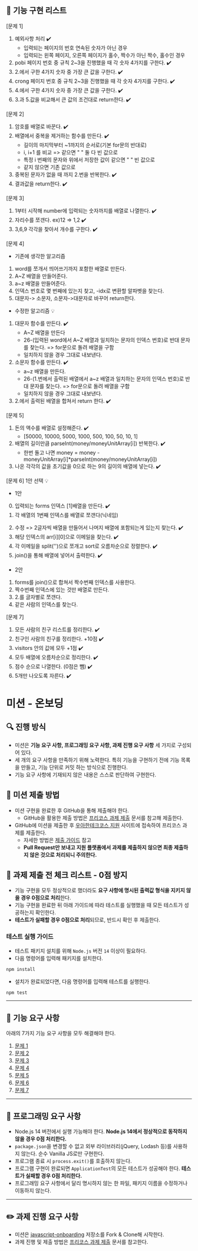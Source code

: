 ## :memo: 기능 구현 리스트 
[문제 1]
1. 예외사항 처리 ✔️  
    - 입력되는 페이지의 번호 연속된 숫자가 아닌 경우
    - 입력되는 왼쪽 페이지, 오른쪽 페이지가 홀수, 짝수가 아닌 짝수, 홀수인 경우 
2. pobi 페이지 번호 중 규칙 2~3을 진행했을 때 각 숫자 4가지를 구한다. ✔️  
3. 2.에서 구한 4가지 숫자 중 가장 큰 값을 구한다. ✔️  
4. crong 페이지 번호 중 규칙 2~3을 진행했을 때 각 숫자 4가지를 구한다. ✔️ 
5. 4.에서 구한 4가지 숫자 중 가장 큰 값을 구한다. ✔️ 
6. 3.과 5.값을 비교해서 큰 값의 조건대로 return한다. ✔️ 

[문제 2]
1. 암호를 배열로 바꾼다. ✔️ 
2. 배열에서 중복을 제거하는 함수를 만든다. ✔️ 
    - 길이의 마지막부터 ~1까지의 순서로(기본 for문의 반대로)
    - i, i+1 를 비교 => 같으면 " " 둘 다 빈 값으로
    - 특정 i 번째의 문자와 위에서 저장한 값이 같으면 " " 빈 값으로
    - 같지 않으면 기존 값으로
3. 중복된 문자가 없을 때 까지 2.번을 반복한다. ✔️ 
4. 결과값을 return한다. ✔️ 

[문제 3]
1. 1부터 시작해 number에 입력되는 숫자까지를 배열로 나열한다. ✔️ 
2. 자리수를 쪼갠다. ex)12 => 1,2 ✔️ 
3. 3,6,9 각각을 찾아서 개수를 구한다. ✔️ 

[문제 4]   
- 기존에 생각한 알고리즘
1. word를 쪼개서 띄어쓰기까지 포함한 배열로 만든다.
2. A~Z 배열을 만들어준다.
3. a~z 배열을 만들어준다.
4. 인덱스 번호로 몇 번째에 있는지 찾고, -idx로 변환할 알파벳을 찾는다.
5. 대문자-> 소문자, 소문자->대문자로 바꾸어 return한다.    

- 수정한 알고리즘 💡
1. 대문자 함수를 만든다. ✔️ 
    - A~Z 배열을 만든다
    - 26-(입력된 word에서 A~Z 배열과 일치하는 문자의 인덱스 번호)로 반대 문자를 찾는다. => for문으로 돌려 배열을 구함
    - 일치하지 않을 경우 그대로 내보낸다.
2. 소문자 함수를 만든다. ✔️ 
    - a~z 배열을 만든다.
    - 26-(1.번에서 출력된 배열에서 a~z 배열과 일치하는 문자의 인덱스 번호)로 반대 문자를 찾는다. => for문으로 돌려 배열을 구함
    - 일치하지 않을 경우 그대로 내보낸다.
3. 2.에서 출력된 배열을 합쳐서 return 한다. ✔️ 

[문제 5]
1. 돈의 액수를 배열로 설정해준다. ✔️ 
    - [50000, 10000, 5000, 1000, 500, 100, 50, 10, 1]
2. 배열의 길이만큼 parseInt(money/moneyUnitArray[i]) 반복한다. ✔️ 
    - 한번 돌고 나면 money = money - moneyUnitArray[i]*parseInt(money/moneyUnitArray[i])
3. 나온 각각의 값을 초기값을 0으로 하는 9의 길이의 배열에 넣는다. ✔️ 

[문제 6] 1안 선택 💡 
- 1안   
0. 입력되는 forms 인덱스 [1]배열을 만든다. ✔️ 
1. 각 배열의 1번째 인덱스를 배열로 쪼갠다(닉네임)
<!-- 2. 2명씩 2글자씩 비교해서 순서까지 같은 사람의 인덱스를 찾는다  -->
2. 수정 => 2글자씩 배열을 만들어서 나머지 배열에 포함되는게 있는지 찾는다.  ✔️ 
3. 해당 인덱스의 arr[i][0]으로 이메일을 찾는다. ✔️ 
4. 각 이메일을 split('')으로 쪼개고 sort로 오름차순으로 정렬한다. ✔️ 
5. join()을 통해 배열에 넣어서 출력한다. ✔️ 

- 2안
1. forms를 join()으로 합쳐서 짝수번째 인덱스를 사용한다.
2. 짝수번째 인덱스에 있는 것만 배열로 만든다.
3. 2.를 글자별로 쪼갠다.
4. 같은 사람의 인덱스를 찾는다.

[문제 7]
1. 모든 사람의 친구 리스트를 정리한다. ✔️ 
2. 친구인 사람의 친구를 정리한다. +10점 ✔️ 
3. visitors 안의 값에 모두 +1점 ✔️ 
4. 모두 배열에 오름차순으로 정리한다. ✔️ 
5. 점수 순으로 나열한다. (0점은 뺌) ✔️ 
6. 5개만 나오도록 자른다. ✔️ 



# 미션 - 온보딩

## 🔍 진행 방식

- 미션은 **기능 요구 사항, 프로그래밍 요구 사항, 과제 진행 요구 사항** 세 가지로 구성되어 있다.
- 세 개의 요구 사항을 만족하기 위해 노력한다. 특히 기능을 구현하기 전에 기능 목록을 만들고, 기능 단위로 커밋 하는 방식으로 진행한다.
- 기능 요구 사항에 기재되지 않은 내용은 스스로 판단하여 구현한다.

## 📮 미션 제출 방법

- 미션 구현을 완료한 후 GitHub을 통해 제출해야 한다.
  - GitHub을 활용한 제출 방법은 [프리코스 과제 제출](https://github.com/woowacourse/woowacourse-docs/tree/master/precourse) 문서를 참고해
    제출한다.
- GitHub에 미션을 제출한 후 [우아한테크코스 지원](https://apply.techcourse.co.kr) 사이트에 접속하여 프리코스 과제를 제출한다.
  - 자세한 방법은 [제출 가이드](https://github.com/woowacourse/woowacourse-docs/tree/master/precourse#제출-가이드) 참고
  - **Pull Request만 보내고 지원 플랫폼에서 과제를 제출하지 않으면 최종 제출하지 않은 것으로 처리되니 주의한다.**

## 🚨 과제 제출 전 체크 리스트 - 0점 방지

- 기능 구현을 모두 정상적으로 했더라도 **요구 사항에 명시된 출력값 형식을 지키지 않을 경우 0점으로 처리**한다.
- 기능 구현을 완료한 뒤 아래 가이드에 따라 테스트를 실행했을 때 모든 테스트가 성공하는지 확인한다.
- **테스트가 실패할 경우 0점으로 처리**되므로, 반드시 확인 후 제출한다.

### 테스트 실행 가이드

- 테스트 패키지 설치를 위해 `Node.js` 버전 `14` 이상이 필요하다.
- 다음 명령어를 입력해 패키지를 설치한다.

```bash
npm install
```

- 설치가 완료되었다면, 다음 명령어를 입력해 테스트를 실행한다.

```bash
npm test
```

---

## 🚀 기능 요구 사항

아래의 7가지 기능 요구 사항을 모두 해결해야 한다.

1. [문제 1](docs/PROBLEM1.md)
2. [문제 2](docs/PROBLEM2.md)
3. [문제 3](docs/PROBLEM3.md)
4. [문제 4](docs/PROBLEM4.md)
5. [문제 5](docs/PROBLEM5.md)
6. [문제 6](docs/PROBLEM6.md)
7. [문제 7](docs/PROBLEM7.md)

---

## 🎯 프로그래밍 요구 사항

- Node.js 14 버전에서 실행 가능해야 한다. **Node.js 14에서 정상적으로 동작하지 않을 경우 0점 처리한다.**
- `package.json`을 변경할 수 없고 외부 라이브러리(jQuery, Lodash 등)를 사용하지 않는다. 순수 Vanilla JS로만 구현한다.
- 프로그램 종료 시 `process.exit()`를 호출하지 않는다.
- 프로그램 구현이 완료되면 `ApplicationTest`의 모든 테스트가 성공해야 한다. **테스트가 실패할 경우 0점 처리한다.**
- 프로그래밍 요구 사항에서 달리 명시하지 않는 한 파일, 패키지 이름을 수정하거나 이동하지 않는다.

---

## ✏️ 과제 진행 요구 사항

- 미션은 [javascript-onboarding](https://github.com/woowacourse-precourse/javascript-onboarding) 저장소를 Fork & Clone해 시작한다.
- 과제 진행 및 제출 방법은 [프리코스 과제 제출](https://github.com/woowacourse/woowacourse-docs/tree/master/precourse) 문서를 참고한다.
